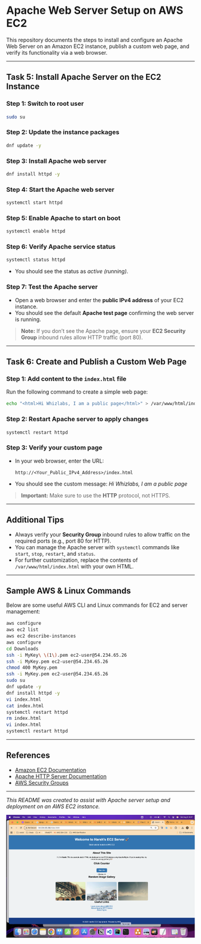 # Apache Web Server Setup on AWS EC2

This repository documents the steps to install and configure an Apache Web Server on an Amazon EC2 instance, publish a custom web page, and verify its functionality via a web browser.

---

## Task 5: Install Apache Server on the EC2 Instance

### Step 1: Switch to root user
```bash
sudo su
````

### Step 2: Update the instance packages

```bash
dnf update -y
```

### Step 3: Install Apache web server

```bash
dnf install httpd -y
```

### Step 4: Start the Apache web server

```bash
systemctl start httpd
```

### Step 5: Enable Apache to start on boot

```bash
systemctl enable httpd
```

### Step 6: Verify Apache service status

```bash
systemctl status httpd
```

* You should see the status as *active (running)*.

### Step 7: Test the Apache server

* Open a web browser and enter the **public IPv4 address** of your EC2 instance.
* You should see the default **Apache test page** confirming the web server is running.

> **Note:**
> If you don’t see the Apache page, ensure your **EC2 Security Group** inbound rules allow HTTP traffic (port 80).

---

## Task 6: Create and Publish a Custom Web Page

### Step 1: Add content to the `index.html` file

Run the following command to create a simple web page:

```bash
echo "<html>Hi Whizlabs, I am a public page</html>" > /var/www/html/index.html
```

### Step 2: Restart Apache server to apply changes

```bash
systemctl restart httpd
```

### Step 3: Verify your custom page

* In your web browser, enter the URL:

  ```
  http://<Your_Public_IPv4_Address>/index.html
  ```
* You should see the custom message:
  *Hi Whizlabs, I am a public page*

> **Important:**
> Make sure to use the **HTTP** protocol, not HTTPS.

---

## Additional Tips

* Always verify your **Security Group** inbound rules to allow traffic on the required ports (e.g., port 80 for HTTP).
* You can manage the Apache server with `systemctl` commands like `start`, `stop`, `restart`, and `status`.
* For further customization, replace the contents of `/var/www/html/index.html` with your own HTML.

---

## Sample AWS & Linux Commands

Below are some useful AWS CLI and Linux commands for EC2 and server management:

```bash
aws configure
aws ec2 list
aws ec2 describe-instances
aws configure
cd Downloads 
ssh -i MyKey\ \(1\).pem ec2-user@54.234.65.26
ssh -i MyKey.pem ec2-user@54.234.65.26
chmod 400 MyKey.pem 
ssh -i MyKey.pem ec2-user@54.234.65.26
sudo su
dnf update -y
dnf install httpd -y
vi index.html
cat index.html 
systemctl restart httpd
rm index.html 
vi index.html
systemctl restart httpd
```

---

## References

* [Amazon EC2 Documentation](https://docs.aws.amazon.com/ec2/)
* [Apache HTTP Server Documentation](https://httpd.apache.org/docs/)
* [AWS Security Groups](https://docs.aws.amazon.com/vpc/latest/userguide/VPC_SecurityGroups.html)


---

*This README was created to assist with Apache server setup and deployment on an AWS EC2 instance.*

![Live Server](./EC2.png)

